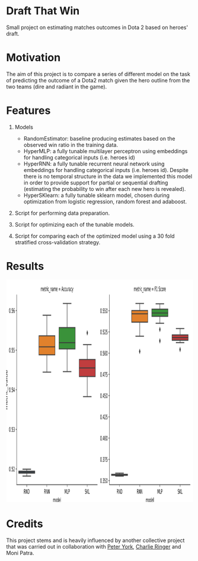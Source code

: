 # Draft That Win
Small project on estimating matches outcomes in Dota 2 based on heroes' draft.

# Motivation

The aim of this project is to compare a series of different model on the task of predicting the outcome of a Dota2 match given the hero outline from the two teams (dire and radiant in the game).

# Features

1. Models
    * RandomEstimator: baseline producing estimates based on the observed win ratio in the training data.
    * HyperMLP: a fully tunable multilayer perceptron using embeddings for handling categorical inputs (i.e. heroes id)
    * HyperRNN: a fully tunable recurrent neural network using embeddings for handling categorical inputs (i.e. heroes id). Despite there is no temporal structure in the data we implemented this model in order to provide support for partial or sequential drafting (estimating the probability to win after each new hero is revealed).
    * HyperSKlearn: a fully tunable sklearn model, chosen during optimization from logistic regression, random forest and adaboost.

2. Script for performing data preparation.
3. Script for optimizing each of the tunable models.
4. Script for comparing each of the optimized model using a 30 fold stratified cross-validation strategy. 

# Results

<p align="center">
  <img width="600" height="600" src="https://github.com/vb690/draft_that_win/blob/main/results/figures/model_comparison.svg">
</p>



# Credits

This project stems and is heavily influenced by another collective project that was carried out in collaboration with [Peter York](https://github.com/Pete-York), [Charlie Ringer](https://www.charlieringer.com/) and Moni Patra.

